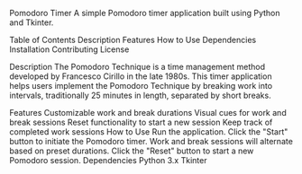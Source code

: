 Pomodoro Timer
A simple Pomodoro timer application built using Python and Tkinter.

Table of Contents
Description
Features
How to Use
Dependencies
Installation
Contributing
License

Description
The Pomodoro Technique is a time management method developed by Francesco Cirillo in the late 1980s. This timer application helps users implement the Pomodoro Technique by breaking work into intervals, traditionally 25 minutes in length, separated by short breaks.

Features
Customizable work and break durations
Visual cues for work and break sessions
Reset functionality to start a new session
Keep track of completed work sessions
How to Use
Run the application.
Click the "Start" button to initiate the Pomodoro timer.
Work and break sessions will alternate based on preset durations.
Click the "Reset" button to start a new Pomodoro session.
Dependencies
Python 3.x
Tkinter
